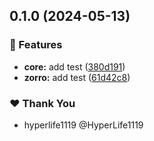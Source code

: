 ## 0.1.0 (2024-05-13)


### 🚀 Features

- **core:** add test ([380d191](https://github.com/HyperLife1119/nx-example/commit/380d191))
- **zorro:** add test ([61d42c8](https://github.com/HyperLife1119/nx-example/commit/61d42c8))

### ❤️  Thank You

- hyperlife1119 @HyperLife1119